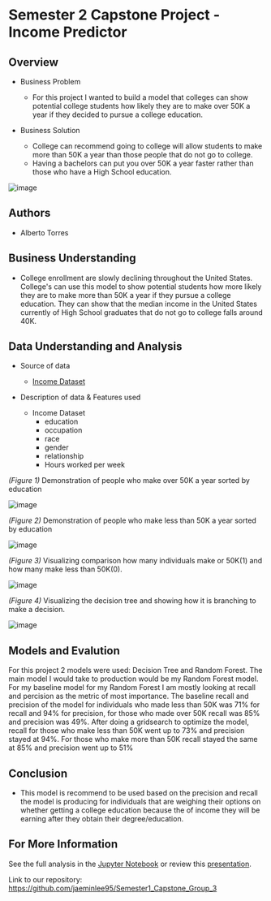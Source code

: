 # Semester 2 Capstone Project - Income Predictor

## Overview
 * Business Problem
      * For this project I wanted to build a model that colleges can show potential college students how likely they are to make over 50K
      a year if they decided to pursue a college education.  
       
 * Business Solution
      * College can recommend going to college will allow students to make more than 50K a year than those people that do not 
      go to college.
      * Having a bachelors can put you over 50K a year faster rather than those who have a High School education.


![image](https://www.ischool.berkeley.edu/sites/default/files/styles/fullscreen/public/sproject_teaser_image/screen_shot_2020-12-07_at_15.43.34_copy.jpg?itok=IDSSEGe1)

## Authors
 * Alberto Torres




## Business Understanding
  * College enrollment are slowly declining throughout the United States. College's can use this model to show potential students
  how more likely they are to make more than 50K a year if they pursue a college education. They can show that the median income in the United States currently of High School graduates that do not go to college falls around 40K. 
    
 
## Data Understanding and Analysis
   * Source of data
     * [Income Dataset](https://www.kaggle.com/datasets/mastmustu/income)
    
   * Description of data & Features used
     * Income Dataset
       * education
       * occupation
       * race
       * gender
       * relationship
       * Hours worked per week
    

     
     
   *(Figure 1)* Demonstration of people who make over 50K a year sorted by education

![image](https://user-images.githubusercontent.com/110133652/213798773-248e6906-4341-4e4b-9fbd-a8fe92375c4a.png)

   *(Figure 2)* Demonstration of people who make less than 50K a year sorted by education
   
![image](https://user-images.githubusercontent.com/110133652/213937408-0cc3725d-5715-4164-976f-290e30d9a601.png)


   *(Figure 3)* Visualizing comparison how many individuals make or 50K(1) and how many make less than 50K(0).
   
   ![image](https://user-images.githubusercontent.com/110133652/213937334-c211bcb4-ea8a-4d8f-9bfd-fbab70179429.png)

   *(Figure 4)* Visualizing the decision tree and showing how it is branching to make a decision.
   
   ![image](https://user-images.githubusercontent.com/110133652/213800364-6b3d3596-ffa4-414d-b258-91869d449999.png)
 
   
       
## Models and Evalution
   For this project 2 models were used: Decision Tree and Random Forest. The main model I would take to production
   would be my Random Forest model. For my baseline model for my Random Forest I am mostly looking at recall and percision    as the metric of most importance. The baseline recall and precision of the model for individuals who made less than 50K    was 71% for recall and 94% for precision, for those who made over 50K recall was 85% and precision was 49%. After doing    a gridsearch to optimize the model, recall for those who make less than 50K went up to 73% and precision stayed at 94%.    For those who make more than 50K recall stayed the same at 85% and precision went up to 51%
   

## Conclusion
   * This model is recommend to be used based on the precision and recall the model is producing for individuals that are
     weighing their options on whether getting a college education because the of income they will be earning after
     they obtain their degree/education.

## For More Information

See the full analysis in the [Jupyter Notebook](./Notebook.ipynb) or review this [presentation](./presentation.pdf).

Link to our repository: https://github.com/jaeminlee95/Semester1_Capstone_Group_3
